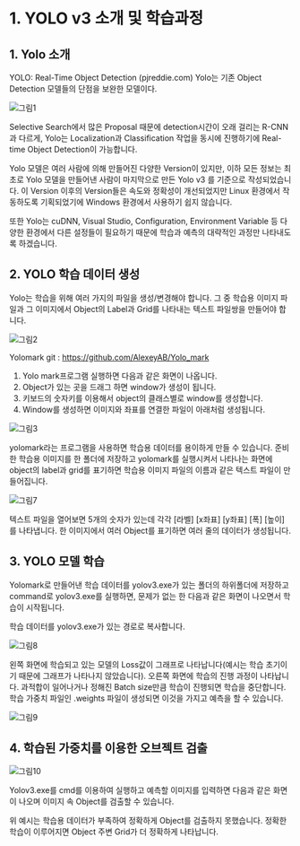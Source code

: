 # 1. YOLO v3 소개 및 학습과정

## 1. Yolo 소개

YOLO: Real-Time Object Detection (pjreddie.com)
Yolo는 기존 Object Detection 모델들의 단점을 보완한 모델이다.

![그림1](https://user-images.githubusercontent.com/63599116/119982142-72e05b00-bff9-11eb-9e99-7395d47ee50c.png)

Selective Search에서 많은 Proposal 때문에 detection시간이 오래 걸리는 R-CNN과 다르게, Yolo는 Localization과 Classification 작업을 동시에 진행하기에 Real-time Object Detection이 가능합니다. 
 
Yolo 모델은 여러 사람에 의해 만들어진 다양한 Version이 있지만, 이하 모든 정보는 최초로 Yolo 모델을 만들어낸 사람이 마지막으로 만든 Yolo v3 를 기준으로 작성되었습니다. 이 Version 이후의 Version들은 속도와 정확성이 개선되었지만 Linux 환경에서 작동하도록 기획되었기에 Windows 환경에서 사용하기 쉽지 않습니다.  
 
또한 Yolo는 cuDNN, Visual Studio, Configuration, Environment Variable 등 다양한 환경에서 다른 설정들이 필요하기 때문에 학습과 예측의 대략적인 과정만 나타내도록 하겠습니다.


## 2. YOLO 학습 데이터 생성

Yolo는 학습을 위해 여러 가지의 파일을 생성/변경해야 합니다. 그 중 학습용 이미지 파일과 그 이미지에서 Object의 Label과 Grid를 나타내는 텍스트 파일쌍을 만들어야 합니다. 

![그림2](https://user-images.githubusercontent.com/63599116/119982145-74118800-bff9-11eb-8bb5-72608ca7105f.png)

Yolomark git : https://github.com/AlexeyAB/Yolo_mark
1. Yolo mark프로그램 실행하면 다음과 같은 화면이 나옵니다. 
2. Object가 있는 곳을 드래그 하면 window가 생성이 됩니다. 
3. 키보드의 숫자키를 이용해서 object의 클래스별로 window를 생성합니다.
4.	Window를 생성하면 이미지와 좌표를 연결한 파일이 아래처럼 생성됩니다.
	
![그림3](https://user-images.githubusercontent.com/63599116/119982147-74aa1e80-bff9-11eb-8788-3434c740de75.png)

yolomark라는 프로그램을 사용하면 학습용 데이터를 용이하게 만들 수 있습니다. 준비한 학습용 이미지를 한 폴더에 저장하고 yolomark를 실행시켜서 나타나는 화면에 object의 label과 grid를 표기하면 학습용 이미지 파일의 이름과 같은 텍스트 파일이 만들어집니다. 

![그림7](https://user-images.githubusercontent.com/63599116/119982149-74aa1e80-bff9-11eb-9272-d9ada689cc5c.png)

텍스트 파일을 열어보면 5개의 숫자가 있는데 각각 
[라벨] [x좌표] [y좌표] [폭] [높이]
를 나타냅니다. 한 이미지에서 여러 Object를 표기하면 여러 줄의 데이터가 생성됩니다. 


## 3. YOLO 모델 학습

Yolomark로 만들어낸 학습 데이터를 yolov3.exe가 있는 폴더의 하위폴더에 저장하고 command로 yolov3.exe를 실행하면, 문제가 없는 한 다음과 같은 화면이 나오면서 학습이 시작됩니다. 
 
학습 데이터를 yolov3.exe가 있는 경로로 복사합니다.

![그림8](https://user-images.githubusercontent.com/63599116/119982150-7542b500-bff9-11eb-9562-e88c1ef76935.png)

왼쪽 화면에 학습되고 있는 모델의 Loss값이 그래프로 나타납니다(예시는 학습 초기이기 때문에 그래프가 나타나지 않았습니다). 오른쪽 화면에 학습의 진행 과정이 나타납니다. 
과적합이 일어나거나 정해진 Batch size만큼 학습이 진행되면 학습을 중단합니다. 
학습 가중치 파일인 .weights 파일이 생성되면 이것을 가지고 예측을 할 수 있습니다. 

![그림9](https://user-images.githubusercontent.com/63599116/119982151-7542b500-bff9-11eb-852a-f22cdb162ac1.png)


## 4. 학습된 가중치를 이용한 오브젝트 검출

![그림10](https://user-images.githubusercontent.com/63599116/119982153-75db4b80-bff9-11eb-9013-f205eb3858e1.png)

Yolov3.exe를 cmd를 이용하여 실행하고 예측할 이미지를 입력하면 다음과 같은 화면이 나오며 이미지 속 Object를 검출할 수 있습니다. 

위 예시는 학습용 데이터가 부족하여 정확하게 Object를 검출하지 못했습니다. 정확한 학습이 이루어지면 Object 주변 Grid가 더 정확하게 나타납니다. 

